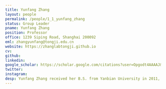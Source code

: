 ```yaml
---
title: Yunfang Zhang
layout: people
permalink: /people/1_1_yunfang_zhang
status: Group Leader
pname: Yunfang Zhang
position: Professor
office: 1239 Siping Road, Shanghai 200092
eml: zhangyunfang@tongji.edu.cn
website: https://zhanglabtongji.github.io
cv: 
github: 
linkedin:
google_scholar: https://scholar.google.com/citations?user=Opgodt4AAAAJ&hl=en
twitter: 
instagram:
desp: Yunfang Zhang received her B.S. from Yanbian University in 2011, and her M.S. from Anhui University in 2014, then she carried out a Ph.D. at Institute of Zoology, Chinese Academy of Sciences in Enkui Duan's lab in 2018. During her Ph.D. training, she was supported by Chinese Scholarship Council (CSC) for one-year scientific research program in Qi Chen’s lab at University of Nevada. In 2018, she lunched her independent career at Xinqiao Hospital, Army Medical University. She joint School of Life Sciences and Technology, Tongji University as Principal Investigator in 2021. Her research interest focuses on the biological function and regulatory mechanism of tRNA derived small RNAs (tsRNAs, also known as tRFs and tDRs). She and her collaborators revealed the functional role of sperm tsRNAs in transmitting paternal acquired metabolic disorder to the offspring and has further identified the genetic factor-Dnmt2 mediated RNA modification was required in facilitating a sperm RNA 'coding signature' that essential for paternal epigenetic memory formation.  <br> Dr. Zhang has published her research discoveries in the journals of Sciences (2016), Nature Cell Biology (2018, 2021), Nature Reviews Endocrinology (2019), BMC Biology (2023), Theranostics (2023), Molecular Human Reproduction (2022) et al. Part of her research discoveries was selected as one of "The top 10 Chinese scientific achievements for 2016" and were awarded for "National Science and Technology Award in Women and Children's Health" in 2019.  <br> Dr. Zhang is a recipient of the Ray Wu prize, the Special Prize of President Scholarship from Chinese Academy of Sciences and Chongqing Elite·Young Top-notch Talents. She was supported by the Excellent Young Scholars Program and General Program from National Natural Science Foundation of China, National Key Research and Development Program of China and the Outstanding Young Scholar Program from Natural Science Foundation of Chongqing. <br>
---
```

